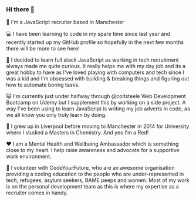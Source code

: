 ### Hi there 👋

:wave: I'm a JavaScript recruiter based in Manchester

:computer: I have been learning to code in my spare time since last year and recently started up my GitHub profile so hopefully in the next few months there will be more to see here! 

:thought_balloon: I decided to learn full stack JavaScript as working in tech recruitment always made me quite curious. It really helps me with my day job and its a great hobby to have as I've loved playing with computers and tech since I was a kid and I'm obsessed with building & breaking things and figuring out how to automate boring tasks. 

:smiley_cat: I'm currently just under halfway through @coltsteele Web Development Bootcamp on Udemy but I supplement this by working on a side project. A way I've been using to learn JavaScript is writing my job adverts in code, as we all know you only truly learn by doing. 

:red_circle: I grew up in Liverpool before moving to Manchester in 2014 for University where I studied a Masters in Chemistry. And yes I'm a Red! 

:heart: I am a Mental Health and Wellbeing Ambassador which is something close to my heart. I help raise awareness and advocate for a supportive work environment. 

:sparkling_heart: I volunteer with CodeYourFuture, who are an awesome organisation providing a coding education to the people who are under-represented in tech; refugees, asylum seekers, BAME peeps and women. Most of my work is on the personal development team as this is where my expertise as a recruiter comes in handy. 





<!--
**parulsinghh95/parulsinghh95** is a ✨ _special_ ✨ repository because its `README.md` (this file) appears on your GitHub profile.

Here are some ideas to get you started:

- 🔭 I’m currently working on ...
- 🌱 I’m currently learning ...
- 👯 I’m looking to collaborate on ...
- 🤔 I’m looking for help with ...
- 💬 Ask me about ...
- 📫 How to reach me: ...
- 😄 Pronouns: ...
- ⚡ Fun fact: ...
-->
